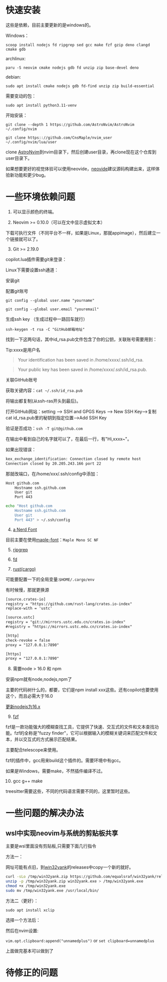 # 快速安装

这些是依赖，目前主要更新的是windows的。

Windows：

`scoop install nodejs fd ripgrep sed gcc make fzf gzip deno clangd cmake gdb`

archlinux:

`paru -S neovim cmake nodejs gdb fd unzip zip base-devel deno`

debian:

`sudo apt install cmake nodejs gdb fd-find unzip zip build-essential`

需要变动的包：

`sudo apt install python3.11-venv`

开始安装：

`git clone --depth 1 https://github.com/AstroNvim/AstroNvim ~/.config/nvim`

`git clone https:://github.com/CnsMaple/nvim_user ~/.config/nvim/lua/user`

clone [AstroNvim](https://docs.astronvim.com)到nvim目录下，然后创建user目录，再clone现在这个仓库到user目录下。

如果想要更好的视觉体验可以使用neovide，[neovide](https://neovide.dev/installation.html)建议源码构建出来，这样体验新功能和更少bug。

# 一些环境依赖问题

1. 可以显示颜色的终端。

2. Neovim >= 0.10.0（可以在文中显示虚拟文本）

下载可执行文件（不同平台不一样，如果是Linux，那就appimage），然后建立一个链接就可以了。

3. Git >= 2.19.0

copilot.lua插件需要git来登录：

Linux下需要设置ssh通道：

安装git

配置git账号

`git config --global user.name "yourname"`

`git config --global user.email "youremail"`

生成ssh key （生成过程中一路回车就行）

`ssh-keygen -t rsa -C "GitHub邮箱地址"`

找到一下这两句话，其中id_rsa.pub文件包含了你的公钥，关联账号需要用到：

Tip:xxxx是用户名

> Your identification has been saved in /home/xxxx/.ssh/id_rsa.

> Your public key has been saved in /home/xxxx/.ssh/id_rsa.pub.

关联GitHub账号

获取关键内容：`cat ~/.ssh/id_rsa.pub`

将输出都复制(从ssh-ras开头到最后)。

打开GitHub网站：setting --> SSH and GPGS Keys --> New SSH Key-->复制cat id_rsa.pub里的秘钥到指定位置-->Add SSH Key

验证是否成功：`ssh -T git@github.com`

在输出中看到自己的名字就可以了，在最后一行，有"Hi,xxxx~"。

如果出现错误：

```bash
kex_exchange_identification: Connection closed by remote host
Connection closed by 20.205.243.166 port 22
```

那就改端口，在/home/xxx/.ssh/config中添加：

```bash
Host github.com
    Hostname ssh.github.com
    User git
    Port 443
```

```bash
echo "Host github.com
    Hostname ssh.github.com
    User git
    Port 443" > ~/.ssh/config
```

4. [a Nerd Font](https://www.nerdfonts.com/)

目前主要在使用[maple-font](https://github.com/subframe7536/Maple-font)：`Maple Mono SC NF`

5. [ripgrep](https://github.com/BurntSushi/ripgrep)

6. [fd](https://github.com/sharkdp/fd)

7. [rust(cargo)](https://www.rust-lang.org/tools/install)

可能要配置一下的全局变量:`$HOME/.cargo/env`

有时候慢，那就更换源

```txt
[source.crates-io]
registry = "https://github.com/rust-lang/crates.io-index"
replace-with = 'ustc'

[source.ustc]
registry = "git://mirrors.ustc.edu.cn/crates.io-index"
#registry = "https://mirrors.ustc.edu.cn/crates.io-index"

[http]
check-revoke = false
proxy = "127.0.0.1:7890"

[https]
proxy = "127.0.0.1:7890"
```

8. 需要node > 16.0 和 npm

安装npm就有node,nodejs,npm了

主要的代码树什么的，都要，它们是npm install xxx这些。还有copilot也要使用这个，而且必需大于16.0

[更新nodejs为16.x](https://joshtronic.com/2021/05/09/how-to-install-nodejs-16-on-ubuntu-2004-lts/)

9. [fzf](https://github.com/junegunn/fzf#installation)

fzf是一款功能强大的模糊查找工具，它提供了快速、交互式的文件和文本查找功能。fzf的全称是"fuzzy finder"，它可以根据输入的模糊关键词来匹配文件和文本，并以交互式的方式展示匹配结果。

主要配合telescope来使用。

fzf的插件中，gcc用来build这个插件的。需要环境中有gcc。

如果是Windows，需要make，不然插件编译不过。

10. gcc g++ make

treesitter需要这些，不同的代码语言需要不同的，这里暂时这些。

# 一些问题的解决办法

## wsl中实现neovim与系统的剪贴板共享

主要是wsl里面没有剪贴板,只需要下面几行指令

方法一：

网址可能有点旧，到[win32yank](https://github.com/equalsraf/win32yank)的releases中copy一个新的就好。

```bash
curl -sLo /tmp/win32yank.zip https://github.com/equalsraf/win32yank/releases/download/v0.1.1/win32yank-x64.zip
unzip -p /tmp/win32yank.zip win32yank.exe > /tmp/win32yank.exe
chmod +x /tmp/win32yank.exe
sudo mv /tmp/win32yank.exe /usr/local/bin/
```

方法二（更好）：

`sudo apt install xclip`

选择一个方法后：

然后在nvim设置:

`vim.opt.clipboard:append("unnamedplus")`
or
`set clipboard=unnamedplus`

上面做完基本可以做到了

# 待修正的问题

